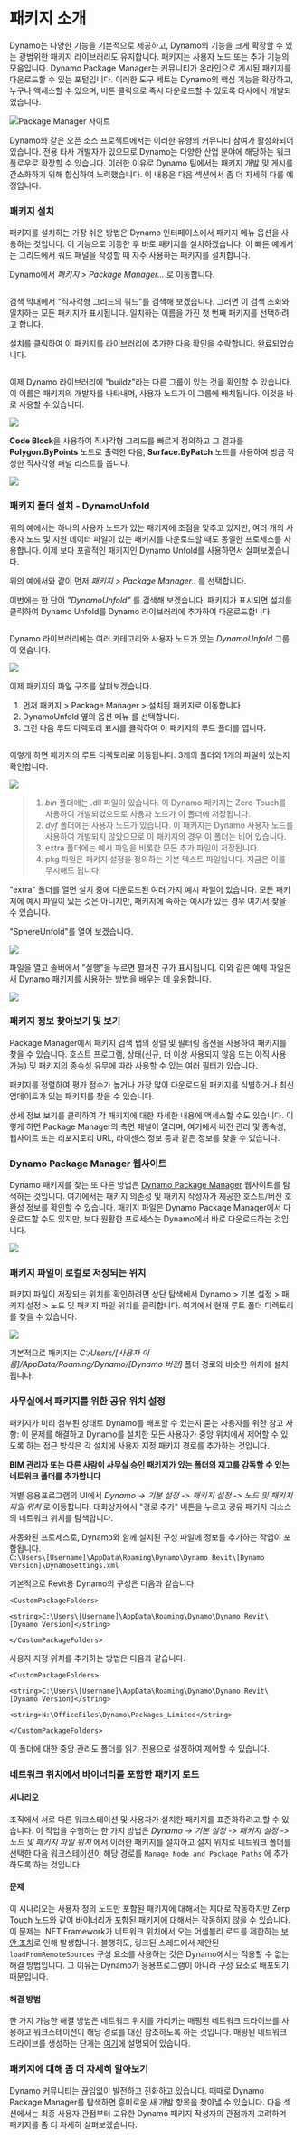 # 패키지 소개

Dynamo는 다양한 기능을 기본적으로 제공하고, Dynamo의 기능을 크게 확장할 수 있는 광범위한 패키지 라이브러리도 유지합니다. 패키지는 사용자 노드 또는 추가 기능의 모음입니다. Dynamo Package Manager는 커뮤니티가 온라인으로 게시된 패키지를 다운로드할 수 있는 포털입니다. 이러한 도구 세트는 Dynamo의 핵심 기능을 확장하고, 누구나 액세스할 수 있으며, 버튼 클릭으로 즉시 다운로드할 수 있도록 타사에서 개발되었습니다.

![Package Manager 사이트](../images/6-2/1/dpm.jpg)

Dynamo와 같은 오픈 소스 프로젝트에서는 이러한 유형의 커뮤니티 참여가 활성화되어 있습니다. 전용 타사 개발자가 있으므로 Dynamo는 다양한 산업 분야에 해당하는 워크플로우로 확장할 수 있습니다. 이러한 이유로 Dynamo 팀에서는 패키지 개발 및 게시를 간소화하기 위해 합심하여 노력했습니다. 이 내용은 다음 섹션에서 좀 더 자세히 다룰 예정입니다.

### 패키지 설치

패키지를 설치하는 가장 쉬운 방법은 Dynamo 인터페이스에서 패키지 메뉴 옵션을 사용하는 것입니다. 이 기능으로 이동한 후 바로 패키지를 설치하겠습니다. 이 빠른 예에서는 그리드에서 쿼드 패널을 작성할 때 자주 사용하는 패키지를 설치합니다.

Dynamo에서 _패키지 > Package Manager..._ 로 이동합니다.

<figure><img src="../../.gitbook/assets/package-manager-menu.png" alt=""><figcaption></figcaption></figure>

검색 막대에서 "직사각형 그리드의 쿼드"를 검색해 보겠습니다. 그러면 이 검색 조회와 일치하는 모든 패키지가 표시됩니다. 일치하는 이름을 가진 첫 번째 패키지를 선택하려고 합니다.

설치를 클릭하여 이 패키지를 라이브러리에 추가한 다음 확인을 수락합니다. 완료되었습니다.

<figure><img src="../../.gitbook/assets/quads-from-rectangular-grid.png" alt=""><figcaption></figcaption></figure>

이제 Dynamo 라이브러리에 "buildz"라는 다른 그룹이 있는 것을 확인할 수 있습니다. 이 이름은 패키지의 개발자를 나타내며, 사용자 노드가 이 그룹에 배치됩니다. 이것을 바로 사용할 수 있습니다.

![](../images/6-2/1/packageintroduction-installingapackage03.jpg)

**Code Block**을 사용하여 직사각형 그리드를 빠르게 정의하고 그 결과를 **Polygon.ByPoints** 노드로 출력한 다음, **Surface.ByPatch** 노드를 사용하여 방금 작성한 직사각형 패널 리스트를 봅니다.

![](../images/6-2/1/packageintroduction-installingapackage04.jpg)

### 패키지 폴더 설치 - DynamoUnfold

위의 예에서는 하나의 사용자 노드가 있는 패키지에 초점을 맞추고 있지만, 여러 개의 사용자 노드 및 지원 데이터 파일이 있는 패키지를 다운로드할 때도 동일한 프로세스를 사용합니다. 이제 보다 포괄적인 패키지인 Dynamo Unfold를 사용하면서 살펴보겠습니다.

위의 예에서와 같이 먼저 _패키지 > Package Manager.._ 를 선택합니다.

이번에는 한 단어 _"DynamoUnfold"_ 를 검색해 보겠습니다. 패키지가 표시되면 설치를 클릭하여 Dynamo Unfold를 Dynamo 라이브러리에 추가하여 다운로드합니다.

<figure><img src="../../.gitbook/assets/unfold.png" alt=""><figcaption></figcaption></figure>

Dynamo 라이브러리에는 여러 카테고리와 사용자 노드가 있는 _DynamoUnfold_ 그룹이 있습니다.

![](../images/6-2/1/packageintroduction-installingpackagefolder02.jpg)

이제 패키지의 파일 구조를 살펴보겠습니다. 

1. 먼저 패키지 > Package Manager > 설치된 패키지로 이동합니다.
2. DynamoUnfold 옆의 옵션 메뉴 <img src="../images/6-2/1/packageintroduction-verticaldotsmenu.jpg" alt="" data-size="line">를 선택합니다.
3. 그런 다음 루트 디렉토리 표시를 클릭하여 이 패키지의 루트 폴더를 엽니다.

<figure><img src="../../.gitbook/assets/view-root-directory.png" alt=""><figcaption></figcaption></figure>

이렇게 하면 패키지의 루트 디렉토리로 이동됩니다. 3개의 폴더와 1개의 파일이 있는지 확인합니다.

![](../images/6-2/1/packageintroduction-installingpackagefolder05.jpg)

> 1. _bin_ 폴더에는 .dll 파일이 있습니다. 이 Dynamo 패키지는 Zero-Touch를 사용하여 개발되었으므로 사용자 노드가 이 폴더에 저장됩니다.
> 2. _dyf_ 폴더에는 사용자 노드가 있습니다. 이 패키지는 Dynamo 사용자 노드를 사용하여 개발되지 않았으므로 이 패키지의 경우 이 폴더는 비어 있습니다.
> 3. extra 폴더에는 예시 파일을 비롯한 모든 추가 파일이 저장됩니다.
> 4. pkg 파일은 패키지 설정을 정의하는 기본 텍스트 파일입니다. 지금은 이를 무시해도 됩니다.

"extra" 폴더를 열면 설치 중에 다운로드된 여러 가지 예시 파일이 있습니다. 모든 패키지에 예시 파일이 있는 것은 아니지만, 패키지에 속하는 예시가 있는 경우 여기서 찾을 수 있습니다.

"SphereUnfold"를 열어 보겠습니다.

![](../images/6-2/1/rd2.jpg)

파일을 열고 솔버에서 "실행"을 누르면 펼쳐진 구가 표시됩니다. 이와 같은 예제 파일은 새 Dynamo 패키지를 사용하는 방법을 배우는 데 유용합니다.

![](<../images/6-2/1/packageintroduction-installingpackagefolder07 (1) (2).jpg>)

### 패키지 정보 찾아보기 및 보기

Package Manager에서 패키지 검색 탭의 정렬 및 필터링 옵션을 사용하여 패키지를 찾을 수 있습니다. 호스트 프로그램, 상태(신규, 더 이상 사용되지 않음 또는 아직 사용 가능) 및 패키지의 종속성 유무에 따라 사용할 수 있는 여러 필터가 있습니다.

패키지를 정렬하여 평가 점수가 높거나 가장 많이 다운로드된 패키지를 식별하거나 최신 업데이트가 있는 패키지를 찾을 수 있습니다. 

상세 정보 보기를 클릭하여 각 패키지에 대한 자세한 내용에 액세스할 수도 있습니다. 이렇게 하면 Package Manager의 측면 패널이 열리며, 여기에서 버전 관리 및 종속성, 웹사이트 또는 리포지토리 URL, 라이센스 정보 등과 같은 정보를 찾을 수 있습니다.

### Dynamo Package Manager 웹사이트

Dynamo 패키지를 찾는 또 다른 방법은 [Dynamo Package Manager](http://dynamopackages.com) 웹사이트를 탐색하는 것입니다. 여기에서는 패키지 의존성 및 패키지 작성자가 제공한 호스트/버전 호환성 정보를 확인할 수 있습니다. 패키지 파일은 Dynamo Package Manager에서 다운로드할 수도 있지만, 보다 원활한 프로세스는 Dynamo에서 바로 다운로드하는 것입니다.

![](../images/6-2/1/dpm2.jpg)

### 패키지 파일이 로컬로 저장되는 위치

패키지 파일이 저장되는 위치를 확인하려면 상단 탐색에서 Dynamo > 기본 설정 > 패키지 설정 > 노드 및 패키지 파일 위치를 클릭합니다. 여기에서 현재 루트 폴더 디렉토리를 찾을 수 있습니다.

![](../images/6-2/1/packageintroduction-installingpackagefolder08.jpg)

기본적으로 패키지는 _C:/Users/[사용자 이름]/AppData/Roaming/Dynamo/[Dynamo 버전]_ 폴더 경로와 비슷한 위치에 설치됩니다.

### 사무실에서 패키지를 위한 공유 위치 설정

패키지가 미리 첨부된 상태로 Dynamo를 배포할 수 있는지 묻는 사용자를 위한 참고 사항: 이 문제를 해결하고 Dynamo를 설치한 모든 사용자가 중앙 위치에서 제어할 수 있도록 하는 접근 방식은 각 설치에 사용자 지정 패키지 경로를 추가하는 것입니다.

**BIM 관리자 또는 다른 사람이 사무실 승인 패키지가 있는 폴더의 재고를 감독할 수 있는 네트워크 폴더를 추가합니다**  

개별 응용프로그램의 UI에서 *Dynamo -> 기본 설정 -> 패키지 설정 -> 노드 및 패키지 파일 위치* 로 이동합니다. 대화상자에서 "경로 추가" 버튼을 누르고 공유 패키지 리소스의 네트워크 위치를 탐색합니다. 
 
자동화된 프로세스로, Dynamo와 함께 설치된 구성 파일에 정보를 추가하는 작업이 포함됩니다.  
 `C:\Users\[Username]\AppData\Roaming\Dynamo\Dynamo Revit\[Dynamo Version]\DynamoSettings.xml`

기본적으로 Revit용 Dynamo의 구성은 다음과 같습니다.
 
 
`<CustomPackageFolders>`  

`<string>C:\Users\[Username]\AppData\Roaming\Dynamo\Dynamo Revit\[Dynamo Version]</string>`  

`</CustomPackageFolders>`

사용자 지정 위치를 추가하는 방법은 다음과 같습니다.  

`<CustomPackageFolders>`  

`<string>C:\Users\[Username]\AppData\Roaming\Dynamo\Dynamo Revit\[Dynamo Version]</string>`  

`<string>N:\OfficeFiles\Dynamo\Packages_Limited</string>`  

`</CustomPackageFolders>`


이 폴더에 대한 중앙 관리도 폴더를 읽기 전용으로 설정하여 제어할 수 있습니다.

### 네트워크 위치에서 바이너리를 포함한 패키지 로드

#### 시나리오

조직에서 서로 다른 워크스테이션 및 사용자가 설치한 패키지를 표준화하려고 할 수 있습니다. 이 작업을 수행하는 한 가지 방법은 *Dynamo -> 기본 설정 ->  패키지 설정 -> 노드 및 패키지 파일 위치* 에서 이러한 패키지를 설치하고 설치 위치로 네트워크 폴더를 선택한 다음 워크스테이션이 해당 경로를 `Manage Node and Package Paths` 에 추가하도록 하는 것입니다.

#### 문제

이 시나리오는 사용자 정의 노드만 포함된 패키지에 대해서는 제대로 작동하지만 Zerp Touch 노드와 같이 바이너리가 포함된 패키지에 대해서는 작동하지 않을 수 있습니다. 이 문제는 .NET Framework가 네트워크 위치에서 오는 어셈블리 로드를 제한하는 [보안 조치](https://stackoverflow.com/questions/5328274/load-assembly-from-network-location)로 인해 발생합니다. 불행히도, 링크된 스레드에서 제안된 `loadFromRemoteSources` 구성 요소를 사용하는 것은 Dynamo에서는 적용할 수 없는 해결 방법입니다. 그 이유는 Dynamo가 응용프로그램이 아니라 구성 요소로 배포되기 때문입니다.

#### 해결 방법

한 가지 가능한 해결 방법은 네트워크 위치를 가리키는 매핑된 네트워크 드라이브를 사용하고 워크스테이션이 해당 경로를 대신 참조하도록 하는 것입니다. 매핑된 네트워크 드라이브를 생성하는 단계는 [여기](https://support.microsoft.com/ko-kr/help/4026635/windows-10-map-a-network-drive)에 설명되어 있습니다.

### 패키지에 대해 좀 더 자세히 알아보기

Dynamo 커뮤니티는 끊임없이 발전하고 진화하고 있습니다. 때때로 Dynamo Package Manager를 탐색하면 흥미로운 새 개발 항목을 찾아낼 수 있습니다. 다음 섹션에서는 최종 사용자 관점부터 고유한 Dynamo 패키지 작성자의 관점까지 고려하며 패키지를 좀 더 자세히 살펴보겠습니다.
